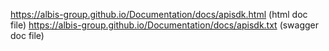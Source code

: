 https://albis-group.github.io/Documentation/docs/apisdk.html (html doc file)
https://albis-group.github.io/Documentation/docs/apisdk.txt (swagger doc file)
